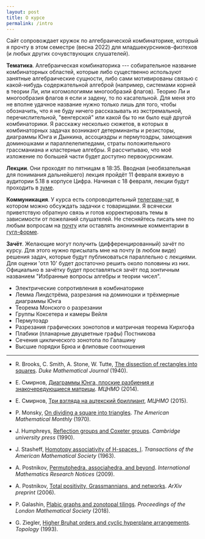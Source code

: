```yaml
---
layout: post
title: О курсе
permalink: /intro
---
```


Сайт сопровождает кружок по алгебраической комбинаторике, который я прочту в этом семестре (весна 2022) для младшекурсников-физтехов (и любых других сочувствующих слушателей). 

**Тематика**. Алгебраическая комбинаторика --- собирательное название комбинаторных областей, которые либо существенно используют занятные алгебраические сущности, либо сами мотивированы связью с какой-нибудь содержательной
алгеброй (например, системами корней в теории Ли, или когомологиями многообразий флагов). Теорию Ли и многообразия флагов я если и задену, то по касательной. Для меня это не вполне удачное название нужно только лишь для того, чтобы обозначить, что я не буду ничего рассказывать из экстремальной, перечислительной, "венгерской" или какой бы то ни было ещё другой комбинаторики. Я расскажу несколько сюжетов, в которых в комбинаторных задачах возникают детерминанты и резисторы, диаграммы Юнга и Дынкина, ассоциэдры и пермутоэдры, замощения доминошками и параллелепипедами, страты положительного грассманиана и кластерные алгебры. Я рассчитываю, что моё изложение по большей части будет доступно первокурсникам.

**Лекции**. Они проходят по пятницам в 18:35. Вводная (необязательная для понимания дальнейшего) лекция пройдёт 11 февраля вживую в аудитории 5.18 в корпусе Цифра. Начиная с 18 февраля, лекции будут проходить в [зуме](https://theias.zoom.us/j/89395086714).

**Коммуникация**. У курса есть сопроводительный [телеграм-чат](https://t.me/+55wKFd6oqJ1iOTBi), в котором можно обсуждать задачки с товарищами. Я всячески приветствую обратную связь и готов корректировать темы в зависимости от пожеланий слушателей. Не стесняйтесь писать мне по любым вопросам на [почту](mailto:aleksei.balitskii@phystech.edu) или оставлять анонимные комментарии в [гугл-форме](https://forms.gle/JcWcTzrAeCxauHw1A). 

**Зачёт**. Желающие могут получить (дифференцированный) зачёт по курсу. Для этого нужно присылать мне на почту (в любом виде) решения задач, которые будут публиковаться параллельно с лекциями. Для оценки 'отл 10' будет достаточно решить около половины из них. Официально в зачётку будет проставляться зачёт под зонтичным названием "Избранные вопросы алгебры и теории чисел".

+ Электрические сопротивления в комбинаторике
+ Лемма Линдстрёма, разрезания на доминошки и трёхмерные диаграммы Юнга
+ Теорема Монского о разрезании
+ Группы Коксетера и камеры Вейля
+ Пермутоэдр
+ Разрезания графических зонотопов и матричная теорема Кирхгофа
+ Плабики (планарные двуцветные графы) Постникова
+ Сечения циклического зонотопа по Галашину
+ Высшие порядки Брюа и флиповые соотношения

---------

+ R. Brooks, C. Smith, A. Stone, W. Tutte, [The dissection of rectangles into squares](https://carlo-hamalainen.net/stuff/Brooks,%20Smith,%20Stone,%20Tutte%20-%20The%20dissection%20of%20rectangles%20into%20squares%20(1940).pdf). _Duke Mathematical Journal_ (1940).

+ Е. Смирнов, [Диаграммы Юнга, плоские разбиения и знакочередующиеся матрицы](https://users.mccme.ru/smirnoff/papers/dubna14.pdf). _МЦНМО_ (2014).

+ Е. Смирнов, [Три взгляда на ацтекский бриллиант](https://www.mccme.ru/free-books/dubna/smirnov-aztec.pdf), _МЦНМО_ (2015).

+ P. Monsky, [On dividing a square into triangles](https://www.jstor.org/stable/pdf/2317329.pdf). _The American Mathematical Monthly_ (1970).

+ J. Humphreys, [Reflection groups and Coxeter groups](books.google.ru/books?id=ODfjmOeNLMUC). _Cambridge university press_ (1990).

+ J. Stasheff, [Homotopy associativity of H-spaces, I](https://www.ams.org/tran/1963-108-02/S0002-9947-1963-99939-9/S0002-9947-1963-99939-9.pdf). _Transactions of the American Mathematical Society_ (1963).

+ A. Postnikov, [Permutohedra, associahedra, and beyond](https://academic.oup.com/imrn/article-pdf/2009/6/1026/18937162/rnn153.pdf). _International Mathematics Research Notices_ (2009).

+ A. Postnikov, [Total positivity, Grassmannians, and networks](https://arxiv.org/pdf/math/0609764). _ArXiv preprint_ (2006).

+ P. Galashin, [Plabic graphs and zonotopal tilings](https://londmathsoc.onlinelibrary.wiley.com/doi/abs/10.1112/plms.12139). _Proceedings of the London Mathematical Society_ (2018).

+ G. Ziegler, [Higher Bruhat orders and cyclic hyperplane arrangements](https://opus4.kobv.de/opus4-zib/files/60/SC-91-10.pdf). _Topology_ (1993).